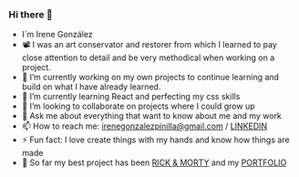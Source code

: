 ### Hi there 👋

<!--
**IreGonzalez/IreGonzalez** is a ✨ _special_ ✨ repository because its `README.md` (this file) appears on your GitHub profile.

- 🤔 I’m looking for help with 
Here are some ideas to get you started:
-->
- I´m Irene González
- 📽️ I was an art conservator and restorer from which I learned to pay close attention to detail and be very methodical when working on a project.
- 🔭 I’m currently working on my own projects to continue learning and build on what I have already learned.
- 🌱 I’m currently learning React and perfecting my css skills
- 👯 I’m looking to collaborate on projects where I could grow up
- 💬 Ask me about everything that want to know about me and my work
- 📫 How to reach me: irenegonzalezpinilla@gmail.com / [LINKEDIN](https://www.linkedin.com/in/iregonzalez/)
- ⚡ Fun fact: I love create things with my hands and know how things are made
- 👀 So far my best project has been [RICK & MORTY](https://github.com/IreGonzalez/modulo-3-evaluacion-final-IreGonzalez) and my [PORTFOLIO](https://iregonzalez.github.io/Portfolio/)

